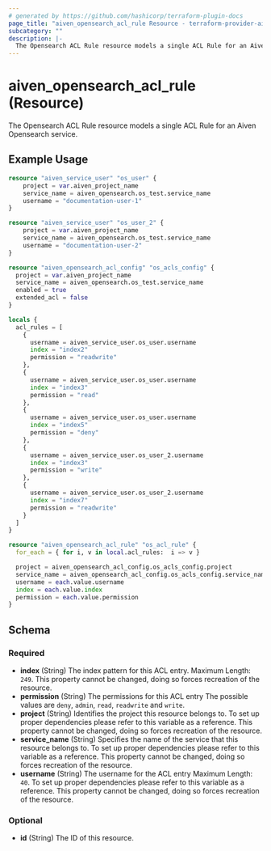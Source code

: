 ```yaml
---
# generated by https://github.com/hashicorp/terraform-plugin-docs
page_title: "aiven_opensearch_acl_rule Resource - terraform-provider-aiven"
subcategory: ""
description: |-
  The Opensearch ACL Rule resource models a single ACL Rule for an Aiven Opensearch service.
---
```


# aiven_opensearch_acl_rule (Resource)

The Opensearch ACL Rule resource models a single ACL Rule for an Aiven Opensearch service.

## Example Usage

```terraform
resource "aiven_service_user" "os_user" {
    project = var.aiven_project_name
    service_name = aiven_opensearch.os_test.service_name
    username = "documentation-user-1"
}

resource "aiven_service_user" "os_user_2" {
    project = var.aiven_project_name
    service_name = aiven_opensearch.os_test.service_name
    username = "documentation-user-2"
}

resource "aiven_opensearch_acl_config" "os_acls_config" {
  project = var.aiven_project_name
  service_name = aiven_opensearch.os_test.service_name
  enabled = true
  extended_acl = false
}

locals {
  acl_rules = [
    {
      username = aiven_service_user.os_user.username
      index = "index2"
      permission = "readwrite"
    },
    {
      username = aiven_service_user.os_user.username
      index = "index3"
      permission = "read"
    },
    {
      username = aiven_service_user.os_user.username
      index = "index5"
      permission = "deny"
    },
    {
      username = aiven_service_user.os_user_2.username
      index = "index3"
      permission = "write"
    },
    {
      username = aiven_service_user.os_user_2.username
      index = "index7"
      permission = "readwrite"
    }
  ]
}

resource "aiven_opensearch_acl_rule" "os_acl_rule" {
  for_each = { for i, v in local.acl_rules:  i => v }

  project = aiven_opensearch_acl_config.os_acls_config.project
  service_name = aiven_opensearch_acl_config.os_acls_config.service_name
  username = each.value.username
  index = each.value.index
  permission = each.value.permission
}
```

<!-- schema generated by tfplugindocs -->
## Schema

### Required

- **index** (String) The index pattern for this ACL entry. Maximum Length: `249`. This property cannot be changed, doing so forces recreation of the resource.
- **permission** (String) The permissions for this ACL entry The possible values are `deny`, `admin`, `read`, `readwrite` and `write`.
- **project** (String) Identifies the project this resource belongs to. To set up proper dependencies please refer to this variable as a reference. This property cannot be changed, doing so forces recreation of the resource.
- **service_name** (String) Specifies the name of the service that this resource belongs to. To set up proper dependencies please refer to this variable as a reference. This property cannot be changed, doing so forces recreation of the resource.
- **username** (String) The username for the ACL entry Maximum Length: `40`. To set up proper dependencies please refer to this variable as a reference. This property cannot be changed, doing so forces recreation of the resource.

### Optional

- **id** (String) The ID of this resource.


